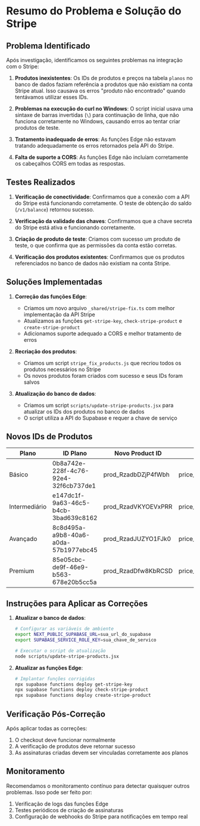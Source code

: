 # Resumo do Problema e Solução do Stripe

## Problema Identificado

Após investigação, identificamos os seguintes problemas na integração com o Stripe:

1. **Produtos inexistentes**: Os IDs de produtos e preços na tabela `planos` no banco de dados faziam referência a produtos que não existiam na conta Stripe atual. Isso causava os erros "produto não encontrado" quando tentávamos utilizar esses IDs.

2. **Problemas na execução do curl no Windows**: O script inicial usava uma sintaxe de barras invertidas (`\`) para continuação de linha, que não funciona corretamente no Windows, causando erros ao tentar criar produtos de teste.

3. **Tratamento inadequado de erros**: As funções Edge não estavam tratando adequadamente os erros retornados pela API do Stripe.

4. **Falta de suporte a CORS**: As funções Edge não incluíam corretamente os cabeçalhos CORS em todas as respostas.

## Testes Realizados

1. **Verificação de conectividade**: Confirmamos que a conexão com a API do Stripe está funcionando corretamente. O teste de obtenção do saldo (`/v1/balance`) retornou sucesso.

2. **Verificação da validade das chaves**: Confirmamos que a chave secreta do Stripe está ativa e funcionando corretamente.

3. **Criação de produto de teste**: Criamos com sucesso um produto de teste, o que confirma que as permissões da conta estão corretas.

4. **Verificação dos produtos existentes**: Confirmamos que os produtos referenciados no banco de dados não existiam na conta Stripe.

## Soluções Implementadas

1. **Correção das funções Edge**:
   - Criamos um novo arquivo `_shared/stripe-fix.ts` com melhor implementação da API Stripe
   - Atualizamos as funções `get-stripe-key`, `check-stripe-product` e `create-stripe-product`
   - Adicionamos suporte adequado a CORS e melhor tratamento de erros

2. **Recriação dos produtos**:
   - Criamos um script `stripe_fix_products.js` que recriou todos os produtos necessários no Stripe
   - Os novos produtos foram criados com sucesso e seus IDs foram salvos

3. **Atualização do banco de dados**:
   - Criamos um script `scripts/update-stripe-products.jsx` para atualizar os IDs dos produtos no banco de dados
   - O script utiliza a API do Supabase e requer a chave de serviço

## Novos IDs de Produtos

| Plano        | ID Plano                              | Novo Product ID      | Novo Price ID                    |
|--------------|---------------------------------------|----------------------|----------------------------------|
| Básico       | 0b8a742e-228f-4c76-92e4-32f6cb737de1 | prod_RzadbDZjP4fWbh  | price_1R5bSQRrfuwybnpzFKmWDejc   |
| Intermediário| e147dc1f-9a63-46c5-b4cb-3bad639c8162 | prod_RzadVKYOEVxPRR  | price_1R5bSRRrfuwybnpz39OJF00O   |
| Avançado     | 8c8d495a-a9b8-40a6-a0da-57b1977ebc45 | prod_RzadJUZYO1FJk0  | price_1R5bSSRrfuwybnpzsI8S4Al7   |
| Premium      | 85e05cbc-de9f-46e9-b563-678e20b5cc5a | prod_RzadDfw8KbRCSD  | price_1R5bSTRrfuwybnpzxZDV6bVi   |

## Instruções para Aplicar as Correções

1. **Atualizar o banco de dados**:
   ```bash
   # Configurar as variáveis de ambiente
   export NEXT_PUBLIC_SUPABASE_URL=sua_url_do_supabase
   export SUPABASE_SERVICE_ROLE_KEY=sua_chave_de_servico
   
   # Executar o script de atualização
   node scripts/update-stripe-products.jsx
   ```

2. **Atualizar as funções Edge**:
   ```bash
   # Implantar funções corrigidas
   npx supabase functions deploy get-stripe-key
   npx supabase functions deploy check-stripe-product
   npx supabase functions deploy create-stripe-product
   ```

## Verificação Pós-Correção

Após aplicar todas as correções:

1. O checkout deve funcionar normalmente
2. A verificação de produtos deve retornar sucesso
3. As assinaturas criadas devem ser vinculadas corretamente aos planos

## Monitoramento

Recomendamos o monitoramento contínuo para detectar quaisquer outros problemas. Isso pode ser feito por:

1. Verificação de logs das funções Edge
2. Testes periódicos de criação de assinaturas
3. Configuração de webhooks do Stripe para notificações em tempo real 